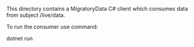 This directory contains a MigratoryData C# client which consumes data from subject /live/data.

To run the consumer use command:

dotnet run

